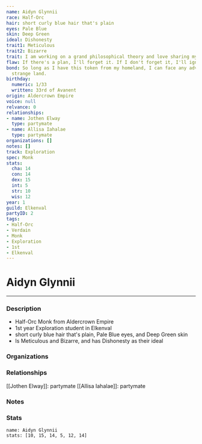 ```yaml
---
name: Aidyn Glynnii
race: Half-Orc
hair: short curly blue hair that's plain
eyes: Pale Blue
skin: Deep Green
ideal: Dishonesty
trait1: Meticulous
trait2: Bizarre
trait: I am working on a grand philosophical theory and love sharing my ideas.
flaw: If there's a plan, I'll forget it. If I don't forget it, I'll ignore it.
bond: So long as I have this token from my homeland, I can face any adversity in this
  strange land.
birthday:
  numeric: 1/33
  written: 33rd of Avanent
origin: Aldercrown Empire
voice: null
relvance: 0
relationships:
- name: Jothen Elway
  type: partymate
- name: Allisa Iahalae
  type: partymate
organizations: []
notes: []
track: Exploration
spec: Monk
stats:
  cha: 14
  con: 14
  dex: 15
  int: 5
  str: 10
  wis: 12
year: 1
guild: Elkenval
partyID: 2
tags:
- Half-Orc
- Verdain
- Monk
- Exploration
- 1st
- Elkenval
---
```

# Aidyn Glynnii
---
### Description
- Half-Orc Monk from Aldercrown Empire
- 1st year Exploration student in Elkenval
- short curly blue hair that's plain, Pale Blue eyes, and Deep Green skin
- Is Meticulous and Bizarre, and has Dishonesty as their ideal

### Organizations

### Relationships
[[Jothen Elway]]: partymate
[[Allisa Iahalae]]: partymate

### Notes

### Stats
```statblock
name: Aidyn Glynnii
stats: [10, 15, 14, 5, 12, 14]
```